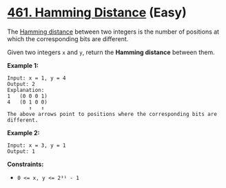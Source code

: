# [461. Hamming Distance][link] (Easy)

[link]: https://leetcode.com/problems/hamming-distance/

The [Hamming distance](https://en.wikipedia.org/wiki/Hamming_distance) between two integers is the
number of positions at which the corresponding bits are different.

Given two integers `x` and `y`, return the **Hamming distance** between them.

**Example 1:**

```
Input: x = 1, y = 4
Output: 2
Explanation:
1   (0 0 0 1)
4   (0 1 0 0)
       ↑   ↑
The above arrows point to positions where the corresponding bits are different.

```

**Example 2:**

```
Input: x = 3, y = 1
Output: 1

```

**Constraints:**

- `0 <= x, y <= 2³¹ - 1`
